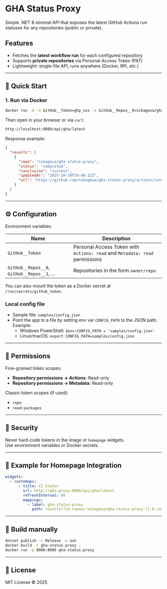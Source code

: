 # GHA Status Proxy

Simple .NET 8 minimal API that exposes the latest GitHub Actions run statuses for any repositories (public or private).

## Features
- Fetches the **latest workflow run** for each configured repository
- Supports **private repositories** via Personal Access Token (PAT)
- Lightweight: single-file API, runs anywhere (Docker, RPi, etc.)

---

## 🚀 Quick Start

### 1. Run via Docker
```bash
docker run -d -e GitHub__Token=ghp_xxx -e GitHub__Repos__0=nikageua/gha-status-proxy -p 8080:8080 ghcr.io/nikageua/gha-status-proxy:latest
```

Then open in your browser or via `curl`:
```bash
http://localhost:8080/api/gha/latest
```

Response example:
```json
{
  "results": [
    {
      "repo": "nikageua/gha-status-proxy",
      "status": "completed",
      "conclusion": "success",
      "updatedAt": "2025-10-30T19:40:12Z",
      "url": "https://github.com/nikageua/gha-status-proxy/actions/runs/123456789"
    }
  ]
}
```

---

## ⚙️ Configuration

Environment variables:

| Name | Description |
--- | --- |
| `GitHub__Token` | Personal Access Token with `Actions: read` and `Metadata: read` permissions |
| `GitHub__Repos__0`, `GitHub__Repos__1`, ... | Repositories in the form `owner/repo` |

You can also mount the token as a Docker secret at `/run/secrets/github_token`.

### Local config file
- Sample file: `samples/config.json`
- Point the app to a file by setting env var `CONFIG_PATH` to the JSON path. Example:
  - Windows PowerShell: `$env:CONFIG_PATH = 'samples/config.json'`
  - Linux/macOS: `export CONFIG_PATH=samples/config.json`

---

## 🧠 Permissions

Fine-grained token scopes:
- **Repository permissions → Actions:** Read-only
- **Repository permissions → Metadata:** Read-only

Classic token scopes (if used):
- `repo`
- `read:packages`

---

## 🔐 Security

Never hard-code tokens in the image or `homepage` widgets.  
Use environment variables or Docker secrets.

---

## 🧩 Example for Homepage Integration

```yaml
widgets:
  - customapi:
      - title: CI Status
        url: http://gha-proxy:8080/api/gha/latest
        refreshInterval: 60
        mappings:
          - label: gha-status-proxy
            path: results[?(@.repo=='nikageua/gha-status-proxy')].0.conclusion

```

---

## 🧱 Build manually

```bash
dotnet publish -c Release -o out
docker build -t gha-status-proxy .
docker run -p 8080:8080 gha-status-proxy
```

---

## 🪪 License
MIT License © 2025
